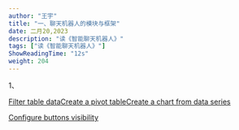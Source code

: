 ```yaml
---
author: "王宇"
title: "一、聊天机器人的模块与框架"
date: 二月20,2023
description: "读《智能聊天机器人》"
tags: ["读《智能聊天机器人》"]
ShowReadingTime: "12s"
weight: 204
---
```

1、

[Filter table data](#)[Create a pivot table](#)[Create a chart from data series](#)

[Configure buttons visibility](/users/tfac-settings.action)